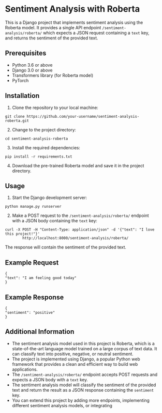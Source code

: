 <h1>Sentiment Analysis with Roberta</h1>

<p>This is a Django project that implements sentiment analysis using the Roberta model. It provides a single API endpoint
    <code>/sentiment-analysis/roberta/</code> which expects a JSON request containing a <code>text</code> key, and returns
    the sentiment of the provided text.</p>

<h2>Prerequisites</h2>

<ul>
    <li>Python 3.6 or above</li>
    <li>Django 3.0 or above</li>
    <li>Transformers library (for Roberta model)</li>
    <li>PyTorch</li>
</ul>

<h2>Installation</h2>

<ol>
    <li>Clone the repository to your local machine:</li>
</ol>

<pre><code>git clone https://github.com/your-username/sentiment-analysis-roberta.git</code></pre>

<ol start="2">
    <li>Change to the project directory:</li>
</ol>

<pre><code>cd sentiment-analysis-roberta</code></pre>

<ol start="3">
    <li>Install the required dependencies:</li>
</ol>

<pre><code>pip install -r requirements.txt</code></pre>

<ol start="4">
    <li>Download the pre-trained Roberta model and save it in the project directory.</li>
</ol>

<h2>Usage</h2>

<ol>
    <li>Start the Django development server:</li>
</ol>

<pre><code>python manage.py runserver</code></pre>

<ol start="2">
    <li>Make a POST request to the <code>/sentiment-analysis/roberta/</code> endpoint with a JSON body containing the
        <code>text</code> key:</li>
</ol>

<pre><code>curl -X POST -H "Content-Type: application/json" -d '{"text": "I love this project!"}'
        http://localhost:8000/sentiment-analysis/roberta/</code></pre>

<p>The response will contain the sentiment of the provided text.</p>

<h2>Example Request</h2>

<pre><code>{
"text": "I am feeling good today"
}</code></pre>

<h2>Example Response</h2>

<pre><code>{
"sentiment": "positive"
}</code></pre>

<h2>Additional Information</h2>

<ul>
    <li>The sentiment analysis model used in this project is Roberta, which is a state-of-the-art language model trained
        on a large corpus of text data. It can classify text into positive, negative, or neutral sentiment.</li>
    <li>The project is implemented using Django, a popular Python web framework that provides a clean and efficient way
        to build web applications.</li>
    <li>The <code>/sentiment-analysis/roberta/</code> endpoint accepts POST requests and expects a JSON body with a
        <code>text</code> key.</li>
    <li>The sentiment analysis model will classify the sentiment of the provided text and return the result as a JSON
        response containing the <code>sentiment</code> key.</li>
    <li>You can extend this project by adding more endpoints, implementing different sentiment analysis models, or
        integrating
    </li>
</ul>

